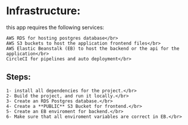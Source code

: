 # Infrastructure:
this app requires the following services:</br>

    AWS RDS for hosting postgres database</br>
    AWS S3 buckets to host the application frontend files</br>
    AWS Elastic Beanstalk (EB) to host the backend or the api for the application</br>
    CircleCI for pipelines and auto deployment</br>

## Steps:
    1- install all dependencies for the project.</br>
    2- Build the project, and run it locally.</br>
    3- Create an RDS Postgres database.</br>
    4- Create a **PUBLIC** S3 Bucket for frontend.</br>
    5- Create an EB enviroment for backend.</br>
    6- Make sure that all enviroment variables are correct in EB.</br>
